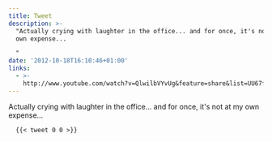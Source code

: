 ```yaml
---
title: Tweet
description: >-
  "Actually crying with laughter in the office... and for once, it's not at my
  own expense...

  "
date: '2012-10-18T16:10:46+01:00'
links:
  - >-
    http://www.youtube.com/watch?v=QlwilbVYvUg&feature=share&list=UU67f2Qf7FYhtoUIF4Sf29cA
---
```

Actually crying with laughter in the office... and for once, it's not at my own expense...

      {{< tweet 0 0 >}}
    
